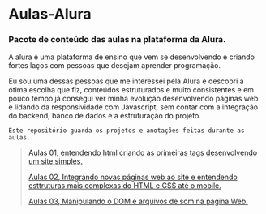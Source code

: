 # Aulas-Alura

### Pacote de conteúdo das aulas na plataforma da Alura.


A alura é uma plataforma de ensino que vem se desenvolvendo e criando fortes laços com pessoas que desejam aprender programação.

Eu sou uma dessas pessoas que me interessei pela Alura e descobri a ótima escolha que fiz, conteúdos estruturados e muito consistentes e em pouco tempo já consegui ver minha evolução desenvolvendo páginas web e lidando da responsividade com Javascript, sem contar com a integração do backend, banco de dados e a estruturação do projeto.

```
Este repositório guarda os projetos e anotações feitas durante as aulas.
```

> <a href="https://github.com/HenriqueBeserra/Aulas-Alura/tree/main/Aulas01">Aulas 01, entendendo html criando as primeiras tags desenvolvendo um site simples.</a>
>
> <a href="https://github.com/HenriqueBeserra/Aulas-Alura/tree/main/Aulas02">Aulas 02, Integrando novas páginas web ao site e entendendo esttruturas mais complexas do HTML e CSS até o mobile.</a>
>
> <a href="https://github.com/HenriqueBeserra/Aulas-Alura/tree/main/Aulas03-js/aluramidi-curso-arquivos-iniciais">Aulas 03, Manipulando o DOM e arquivos de som na pagina Web.</a>
